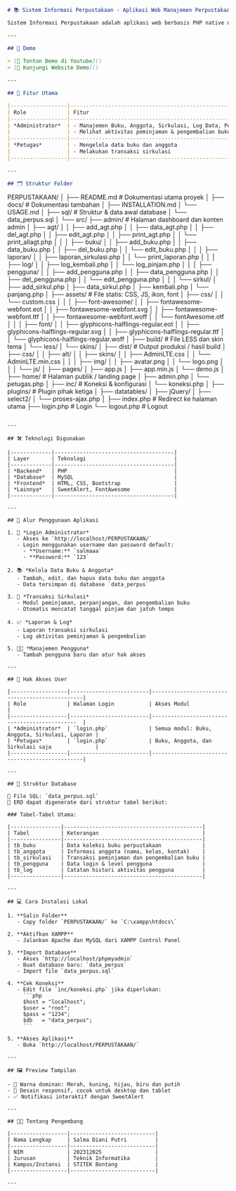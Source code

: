 
```markdown
# 📚 Sistem Informasi Perpustakaan - Aplikasi Web Manajemen Perpustakaan

Sistem Informasi Perpustakaan adalah aplikasi web berbasis PHP native dan MySQL yang dirancang untuk membantu pengelolaan kegiatan perpustakaan secara digital. Proyek ini mendukung manajemen data buku, anggota, peminjaman, pengembalian, serta laporan sirkulasi. Sistem dilengkapi dengan antarmuka sederhana dan responsif menggunakan Bootstrap serta notifikasi interaktif dari SweetAlert.

---

## 🧪 Demo 
 
> [🔗 Tonton Demo di Youtube]()
> [🔗 Kunjungi Website Demo]()

---

## 📌 Fitur Utama

|------------------|-----------------------------------------------------------------------|
| Role             | Fitur                                                                 |
|------------------|-----------------------------------------------------------------------|
| *Administrator*  | - Manajemen Buku, Anggota, Sirkulasi, Log Data, Pengguna, dan Laporan |
|                  | - Melihat aktivitas peminjaman & pengembalian buku                    |
|------------------|--------------------------------------------------------------------=--|
| *Petugas*        | - Mengelola data buku dan anggota                                     |
|                  | - Melakukan transaksi sirkulasi                                       |
|------------------|-----------------------------------------------------------------------|

---

## 🗂 Struktur Folder

```

PERPUSTAKAAN/
│
├── README.md                # Dokumentasi utama proyek
│
├── docs/                    # Dokumentasi tambahan
│   ├── INSTALLATION.md
│   └── USAGE.md
│
├── sql/                     # Struktur & data awal database
│   └── data_perpus.sql
│
└── src/
    ├── admin/               # Halaman dashboard dan konten admin
    │   ├── agt/
    │   │   ├── add_agt.php
    │   │   ├── data_agt.php
    │   │   ├── del_agt.php
    │   │   ├── edit_agt.php
    │   │   ├── print_agt.php
    │   │   └── print_allagt.php
    │   │
    │   ├── buku/
    │   │   ├── add_buku.php
    │   │   ├── data_buku.php
    │   │   ├── del_buku.php
    │   │   └── edit_buku.php
    │   │
    │   ├── laporan/
    │   │   ├── laporan_sirkulasi.php
    │   │   └── print_laporan.php
    │   │
    │   ├── log/
    │   │   ├── log_kembali.php
    │   │   └── log_pinjam.php
    │   │
    │   ├── pengguna/
    │   │   ├── add_pengguna.php
    │   │   ├── data_pengguna.php
    │   │   ├── del_pengguna.php
    │   │   └── edit_pengguna.php
    │   │
    │   └── sirkul/
    │       ├── add_sirkul.php
    │       ├── data_sirkul.php
    │       ├── kembali.php
    │       └── panjang.php
    │
    ├── assets/              # File statis: CSS, JS, ikon, font
    │   ├── css/
    │   │   └── custom.css
    │   │
    │   ├── font-awesome/
    │   │   ├── fontawesome-webfont.eot
    │   │   ├── fontawesome-webfont.svg
    │   │   ├── fontawesome-webfont.ttf
    │   │   ├── fontawesome-webfont.woff
    │   │   └── fontAwesome.otf
    │   │
    │   ├── font/
    │   │   ├── glyphicons-halflings-regular.eot
    │   │   ├── glyphicons-halflings-regular.svg
    │   │   ├── glyphicons-halflings-regular.ttf
    │   │   └── glyphicons-halflings-regular.woff
    │
    ├── build/               # File LESS dan skin tema
    │   └── less/
    │       └── skins/
    │
    ├── dist/                # Output produksi / hasil build
    │   ├── css/
    │   │   ├── alt/
    │   │   ├── skins/
    │   │   ├── AdminLTE.css
    │   │   └── AdminLTE.min.css
    │   │
    │   ├── img/
    │   │   ├── avatar.png
    │   │   └── logo.png
    │   │
    │   └── js/
    │       ├── pages/
    │       ├── app.js
    │       ├── app.min.js
    │       └── demo.js
    │
    ├── home/                # Halaman publik / landing page
    │   ├── admin.php
    │   └── petugas.php
    │
    ├── inc/                 # Koneksi & konfigurasi
    │   └── koneksi.php
    │
    ├── plugins/             # Plugin pihak ketiga
    │   ├── datatables/
    │   ├── jQuery/
    │   ├── select2/
    │   └── proses-ajax.php
    │
    ├── index.php            # Redirect ke halaman utama
    ├── login.php            # Login
    └── logout.php           # Logout

````

---

## 🛠 Teknologi Digunakan

|-------------|--------------------------------------|
| Layer       | Teknologi                            |
|-------------|--------------------------------------|
| *Backend*   | PHP                                  |
| *Database*  | MySQL                                |
| *Frontend*  | HTML, CSS, Bootstrap                 |
| *Lainnya*   | SweetAlert, FontAwesome              |
|-------------|--------------------------------------|

---

## 🧠 Alur Penggunaan Aplikasi

1. 🔐 *Login Administrator*  
   - Akses ke `http://localhost/PERPUSTAKAAN/`
   - Login menggunakan username dan password default:
     - **Username:** `salmaaa`
     - **Password:** `123`

2. 📚 *Kelola Data Buku & Anggota*  
   - Tambah, edit, dan hapus data buku dan anggota
   - Data tersimpan di database `data_perpus`

3. 🔁 *Transaksi Sirkulasi*  
   - Modul peminjaman, perpanjangan, dan pengembalian buku
   - Otomatis mencatat tanggal pinjam dan jatuh tempo

4. 📈 *Laporan & Log*  
   - Laporan transaksi sirkulasi
   - Log aktivitas peminjaman & pengembalian

5. 🧑‍💼 *Manajemen Pengguna*  
   - Tambah pengguna baru dan atur hak akses

---

## 🔐 Hak Akses User

|------------------|-------------------------|------------------------------------------------|
| Role             | Halaman Login           | Akses Modul                                    |
|------------------|-------------------------|----------------------------------------------  |
| *Administrator*  | `login.php`             | Semua modul: Buku, Anggota, Sirkulasi, Laporan |
| *Petugas*        | `login.php`             | Buku, Anggota, dan Sirkulasi saja              |
|------------------|-------------------------|------------------------------------------------|

---

## 🧾 Struktur Database

📂 File SQL: `data_perpus.sql`  
📎 ERD dapat digenerate dari struktur tabel berikut:

### Tabel-Tabel Utama:

|----------------|--------------------------------------------|
| Tabel          | Keterangan                                 |
|----------------|--------------------------------------------|
| tb_buku        | Data koleksi buku perpustakaan             |
| tb_anggota     | Informasi anggota (nama, kelas, kontak)    |
| tb_sirkulasi   | Transaksi peminjaman dan pengembalian buku |
| tb_pengguna    | Data login & level pengguna                |
| tb_log         | Catatan histori aktivitas pengguna         |
|----------------|--------------------------------------------|

---

## 💻 Cara Instalasi Lokal

1. **Salin Folder**
   - Copy folder `PERPUSTAKAAN/` ke `C:\xampp\htdocs\`

2. **Aktifkan XAMPP**
   - Jalankan Apache dan MySQL dari XAMPP Control Panel

3. **Import Database**
   - Akses `http://localhost/phpmyadmin`
   - Buat database baru: `data_perpus`
   - Import file `data_perpus.sql`

4. **Cek Koneksi**
   - Edit file `inc/koneksi.php` jika diperlukan:
     ```php
     $host = "localhost";
     $user = "root";
     $pass = "1234";
     $db   = "data_perpus";
     ```

5. **Akses Aplikasi**
   - Buka `http://localhost/PERPUSTAKAAN/`

---

## 🖼 Preview Tampilan

- 🎨 Warna dominan: Merah, kuning, hijau, biru dan putih
- 📱 Desain responsif, cocok untuk desktop dan tablet
- ✅ Notifikasi interaktif dengan SweetAlert

---

## 👩‍💻 Tentang Pengembang

|------------------|---------------------------|
| Nama Lengkap     | Salma Diani Putri         |
|------------------|---------------------------|
| NIM              | 202312025                 |
| Jurusan          | Teknik Informatika        |
| Kampus/Instansi  | STITEK Bontang            |
|------------------|---------------------------|

---